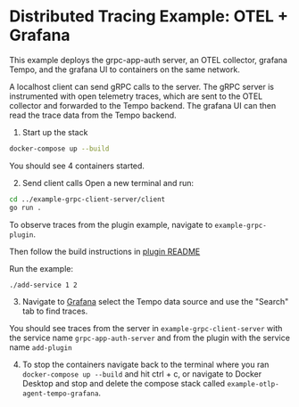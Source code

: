 # Distributed Tracing Example: OTEL + Grafana

This example deploys the grpc-app-auth server, an OTEL collector, grafana Tempo, and the grafana UI to containers on the same network.

A localhost client can send gRPC calls to the server. The gRPC server is instrumented with open telemetry traces, which are sent to the OTEL collector and forwarded to the Tempo backend. The grafana UI can then read the trace data from the Tempo backend. 

1. Start up the stack
```bash
docker-compose up --build
```

You should see 4 containers started.

2. Send client calls
Open a new terminal and run:

```bash
cd ../example-grpc-client-server/client
go run .
```

To observe traces from the plugin example, navigate to `example-grpc-plugin`.

Then follow the build instructions in [plugin README](example-grpc-pluging/README.md)

Run the example:
```bash
./add-service 1 2
```

3. Navigate to [Grafana](http://localhost:3000/explore) select the Tempo data source and use the "Search" tab to find traces.

You should see traces from the server in `example-grpc-client-server` with the service name `grpc-app-auth-server` and from the plugin with the service name `add-plugin`

4. To stop the containers navigate back to the terminal where you ran `docker-compose up --build` and hit ctrl + c, or navigate to Docker Desktop and stop and delete the compose stack called `example-otlp-agent-tempo-grafana`.


